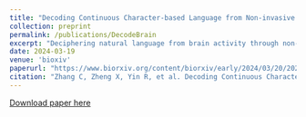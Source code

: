 ```yaml
---
title: "Decoding Continuous Character-based Language from Non-invasive Brain Recordings"
collection: preprint
permalink: /publications/DecodeBrain
excerpt: "Deciphering natural language from brain activity through non-invasive devices remains a formidable challenge. Previous non-invasive decoders either require multiple experiments with identical stimuli to pinpoint cortical regions and enhance signal-to-noise ratios in brain activity, or they are limited to discerning basic linguistic elements such as letters and words. We propose a novel approach to decoding continuous language from single-trial non-invasive fMRI recordings, in which a three-dimensional convolutional network augmented with information bottleneck is developed to automatically identify responsive voxels to stimuli, and a character-based decoder is designed for the semantic reconstruction of continuous language characterized by inherent character structures. The resulting decoder can produce intelligible textual sequences that faithfully capture the meaning of perceived speech both within and across subjects, while existing decoders exhibit significantly inferior performance in cross-subject contexts. The ability to decode continuous language from single trials across subjects demonstrates the promising applications of non-invasive language brain-computer interfaces in both healthcare and neuroscience."
date: 2024-03-19
venue: 'bioxiv'
paperurl: "https://www.biorxiv.org/content/biorxiv/early/2024/03/20/2024.03.19.585656.full.pdf"
citation: "Zhang C, Zheng X, Yin R, et al. Decoding Continuous Character-based Language from Non-invasive Brain Recordings[J]. bioRxiv, 2024: 2024.03. 19.585656."
---
```


[Download paper here](https://www.biorxiv.org/content/biorxiv/early/2024/03/20/2024.03.19.585656.full.pdf)
